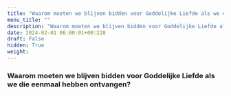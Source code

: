 ```yaml
---
title: "Waarom moeten we blijven bidden voor Goddelijke Liefde als we die eenmaal hebben ontvangen?"
menu_title: ""
description: "Waarom moeten we blijven bidden voor Goddelijke Liefde als we die eenmaal hebben ontvangen?"
date: 2024-02-01 06:00:01+00:228
draft: False
hidden: True
weight:
---
```

### Waarom moeten we blijven bidden voor Goddelijke Liefde als we die eenmaal hebben ontvangen?

